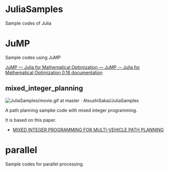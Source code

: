 # JuliaSamples
Sample codes of Julia

# JuMP

Sample codes using JuMP

[JuMP — Julia for Mathematical Optimization — JuMP \-\- Julia for Mathematical Optimization 0\.18 documentation](https://jump.readthedocs.io/en/latest/)

## mixed_integer_planning

![JuliaSamples/movie\.gif at master · AtsushiSakai/JuliaSamples](https://github.com/AtsushiSakai/JuliaSamples/blob/master/JuMP/mixed_integer_planning/movie.gif)

A path planning sampke code with mixed integer programming.

It is based on this paper.

- [MIXED INTEGER PROGRAMMING FOR MULTI-VEHICLE PATH PLANNING](http://citeseerx.ist.psu.edu/viewdoc/download?doi=10.1.1.4.2591&rep=rep1&type=pdf)

# parallel

Sample codes for parallel processing.
